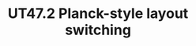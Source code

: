 ---
layout: layouts/keymapdb_entry.njk
OS: []
keymap_author: annihilator6000
firmware: QMK
hasHomeRowMods: False
hasLetterOnThumb: False
hasVerticalCombos: False
thumb: https://i.imgur.com/lICX4uz.png
imageDate: idk
keyCount: 47
keyboard: UT47.2
languages: ['English']
layerCount: 9
title: "UT47.2 Planck-style layout switching"
split: False
stagger: row
summary: 
keymap_url: https://github.com/annihilator6000/qmk_firmware/tree/master/keyboards/ut472/keymaps/annihilator6000
writeup: https://github.com/annihilator6000/qmk_firmware/tree/master/keyboards/ut472/keymaps/annihilator6000/readme.md
---